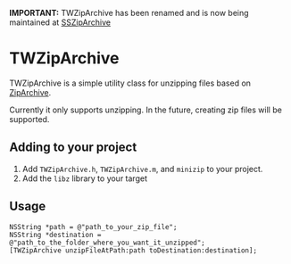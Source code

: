 **IMPORTANT:** TWZipArchive has been renamed and is now being maintained at [SSZipArchive](http://github.com/samsoffes/ssziparchive)

# TWZipArchive

TWZipArchive is a simple utility class for unzipping files based on [ZipArchive](http://code.google.com/p/ziparchive).

Currently it only supports unzipping. In the future, creating zip files will be supported.

## Adding to your project

1. Add `TWZipArchive.h`, `TWZipArchive.m`, and `minizip` to your project.
2. Add the `libz` library to your target

## Usage

    NSString *path = @"path_to_your_zip_file";
    NSString *destination = @"path_to_the_folder_where_you_want_it_unzipped";
    [TWZipArchive unzipFileAtPath:path toDestination:destination];
